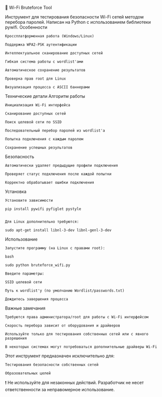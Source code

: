 🐍 Wi-Fi Bruteforce Tool

Инструмент для тестирования безопасности Wi-Fi сетей методом перебора паролей. Написан на Python с использованием библиотеки pywifi.
Особенности

    Кроссплатформенная работа (Windows/Linux)

    Поддержка WPA2-PSK аутентификации

    Интеллектуальное сканирование доступных сетей

    Гибкая система работы с wordlist'ами

    Автоматическое сохранение результатов

    Проверка прав root для Linux

    Визуализация процесса с ASCII баннерами

Технические детали
Алгоритм работы

    Инициализация Wi-Fi интерфейса

    Сканирование доступных сетей

    Поиск целевой сети по SSID

    Последовательный перебор паролей из wordlist'а

    Попытка подключения с каждым паролем

    Сохранение успешных результатов

Безопасность

    Автоматически удаляет предыдущие профили подключения

    Проверяет статус подключения после каждой попытки

    Корректно обрабатывает ошибки подключения

Установка

    Установите зависимости

    pip install pywifi pyfiglet pystyle
    

    Для Linux дополнительно требуются:

    sudo apt-get install libnl-3-dev libnl-genl-3-dev

Использование

    Запустите программу (на Linux с правами root):

    bash

    sudo python bruteforce_wifi.py

    Введите параметры:

    SSID целевой сети

    Путь к wordlist'у (по умолчанию Wordlist/passwords.txt)

    Дождитесь завершения процесса

Важные замечания

    Требуются права администратора/root для работы с Wi-Fi интерфейсом

    Скорость перебора зависит от оборудования и драйверов

    Используйте только для тестирования собственных сетей или с явного разрешения

    В некоторых системах могут потребоваться дополнительные драйверы Wi-Fi

Этот инструмент предназначен исключительно для:

    Тестирования безопасности собственных сетей

    Образовательных целей

❗ Не используйте для незаконных действий. Разработчик не несет ответственности за неправомерное использование.
